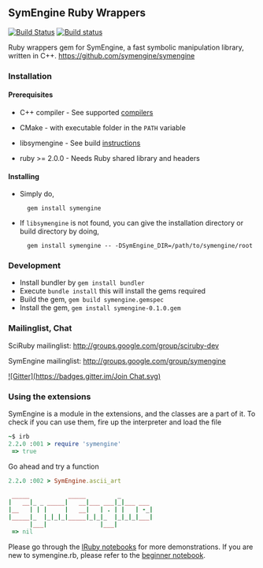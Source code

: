 ## SymEngine Ruby Wrappers

[![Build Status](https://travis-ci.org/symengine/symengine.rb.png?branch=master)](https://travis-ci.org/symengine/symengine.rb)
[![Build status](https://ci.appveyor.com/api/projects/status/github/symengine/symengine.rb?branch=master&svg=true)](https://ci.appveyor.com/project/certik/symengine-rb/branch/master)

Ruby wrappers gem for SymEngine, a fast symbolic manipulation library, written in C++. https://github.com/symengine/symengine

### Installation

#### Prerequisites

- C++ compiler        - See supported [compilers](https://github.com/symengine/symengine/wiki/Compiler-Support)

- CMake               - with executable folder in the `PATH` variable

- libsymengine        - See build [instructions](https://github.com/symengine/symengine/wiki/Building-SymEngine)

- ruby >= 2.0.0       - Needs Ruby shared library and headers

#### Installing

- Simply do,

        gem install symengine

- If `libsymengine` is not found, you can give the installation directory or build directory by doing,

        gem install symengine -- -DSymEngine_DIR=/path/to/symengine/root

### Development
* Install bundler by `gem install bundler`
* Execute `bundle install` this will install the gems required
* Build the gem, `gem build symengine.gemspec`
* Install the gem, `gem install symengine-0.1.0.gem`

### Mailinglist, Chat
SciRuby mailinglist: http://groups.google.com/group/sciruby-dev

SymEngine mailinglist: http://groups.google.com/group/symengine

[![Gitter](https://badges.gitter.im/Join Chat.svg)](https://gitter.im/symengine/symengine)


### Using the extensions
SymEngine is a module in the extensions, and the classes are a part of it. To check if
you can use them, fire up the interpreter and load the file
``` ruby
~$ irb
2.2.0 :001 > require 'symengine'
 => true

```
Go ahead and try a function
``` ruby
2.2.0 :002 > SymEngine.ascii_art

 _____           _____         _
|   __|_ _ _____|   __|___ ___|_|___ ___
|__   | | |     |   __|   | . | |   | -_|
|_____|_  |_|_|_|_____|_|_|_  |_|_|_|___|
      |___|               |___|
 => nil
```
Please go through the [IRuby notebooks](https://github.com/symengine/symengine.rb/tree/master/notebooks) for more demonstrations. If you are new to symengine.rb, please refer to the [beginner notebook](https://github.com/symengine/symengine.rb/blob/master/notebooks/beginner.ipynb).
